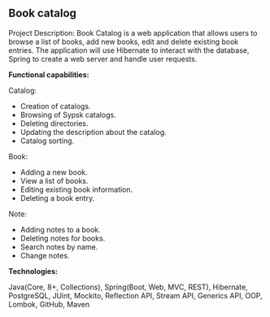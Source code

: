 ## Book catalog

Project Description: Book Catalog is a web application that allows users to browse a list of books, add new books, edit and delete existing book entries. The application will use Hibernate to interact with the database, Spring to create a web server and handle user requests.

<b>Functional capabilities:</b>

Catalog:
- Creation of catalogs.
- Browsing of Sypsk catalogs.
- Deleting directories.
- Updating the description about the catalog.
- Catalog sorting.
  
Book:
- Adding a new book.
- View a list of books.
- Editing existing book information.
- Deleting a book entry.
  
Note:
- Adding notes to a book.
- Deleting notes for books.
- Search notes by name.
- Change notes.


<b>Technologies:</b>

Java(Core, 8+, Collections), Spring(Boot, Web, MVC, REST), 
Hibernate, PostgreSQL, JUint, Mockito, Reflection API, Stream API, Generics API,
OOP, Lombok, GitHub, Maven
